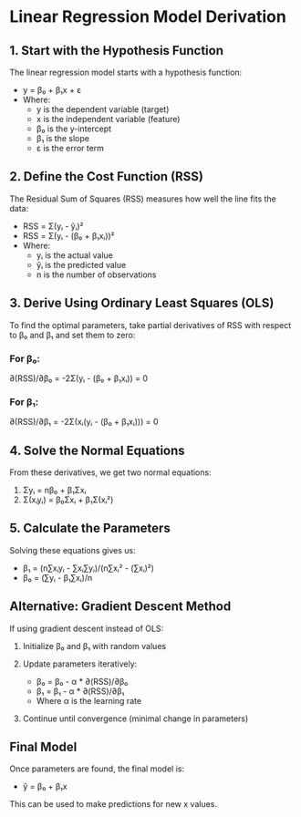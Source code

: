 # Linear Regression Model Derivation

## 1. Start with the Hypothesis Function
The linear regression model starts with a hypothesis function:
- y = β₀ + β₁x + ε
- Where:
  - y is the dependent variable (target)
  - x is the independent variable (feature)
  - β₀ is the y-intercept
  - β₁ is the slope
  - ε is the error term

## 2. Define the Cost Function (RSS)
The Residual Sum of Squares (RSS) measures how well the line fits the data:
- RSS = Σ(yᵢ - ŷᵢ)²
- RSS = Σ(yᵢ - (β₀ + β₁xᵢ))²
- Where:
  - yᵢ is the actual value
  - ŷᵢ is the predicted value
  - n is the number of observations

## 3. Derive Using Ordinary Least Squares (OLS)
To find the optimal parameters, take partial derivatives of RSS with respect to β₀ and β₁ and set them to zero:

### For β₀:
∂(RSS)/∂β₀ = -2Σ(yᵢ - (β₀ + β₁xᵢ)) = 0

### For β₁:
∂(RSS)/∂β₁ = -2Σ(xᵢ(yᵢ - (β₀ + β₁xᵢ))) = 0

## 4. Solve the Normal Equations
From these derivatives, we get two normal equations:
1. Σyᵢ = nβ₀ + β₁Σxᵢ
2. Σ(xᵢyᵢ) = β₀Σxᵢ + β₁Σ(xᵢ²)

## 5. Calculate the Parameters
Solving these equations gives us:
- β₁ = (n∑xᵢyᵢ - ∑xᵢ∑yᵢ)/(n∑xᵢ² - (∑xᵢ)²)
- β₀ = (∑yᵢ - β₁∑xᵢ)/n

## Alternative: Gradient Descent Method
If using gradient descent instead of OLS:

1. Initialize β₀ and β₁ with random values
2. Update parameters iteratively:
   - β₀ = β₀ - α * ∂(RSS)/∂β₀
   - β₁ = β₁ - α * ∂(RSS)/∂β₁
   - Where α is the learning rate

3. Continue until convergence (minimal change in parameters)

## Final Model
Once parameters are found, the final model is:
- ŷ = β₀ + β₁x

This can be used to make predictions for new x values.
